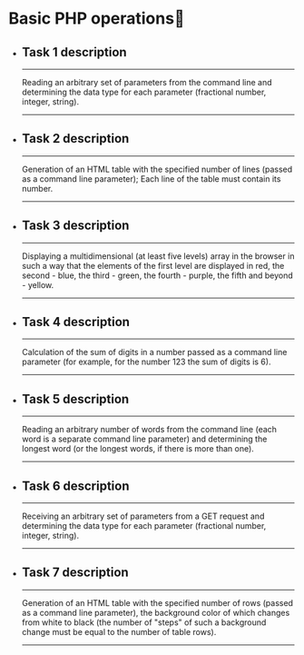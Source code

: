 # Basic PHP operations🔭
* ## Task 1 description
    ****
    Reading an arbitrary set of parameters from the command line and determining the data type for each parameter (fractional number, integer, string).
    ****

* ## Task 2 description
    ****
    Generation of an HTML table with the specified number of lines (passed as a command line parameter); Each line of the table must contain its number.
    ****

* ## Task 3 description
    ****
    Displaying a multidimensional (at least five levels) array in the browser in such a way that the elements of the first level are displayed in red, the second - blue, the third - green, the fourth - purple, the fifth and beyond - yellow.
    ****

* ## Task 4 description
    ****
    Calculation of the sum of digits in a number passed as a command line parameter (for example, for the number 123 the sum of digits is 6).
    ****

* ## Task 5 description
    ****
    Reading an arbitrary number of words from the command line (each word is a separate command line parameter) and determining the longest word (or the longest words, if there is more than one).
    ****   

* ## Task 6 description
    ****
    Receiving an arbitrary set of parameters from a GET request and determining the data type for each parameter (fractional number, integer, string).
    ****               

* ## Task 7 description
    ****
    Generation of an HTML table with the specified number of rows (passed as a command line parameter), the background color of which changes from white to black (the number of "steps" of such a background change must be equal to the number of table rows).
    ****
            